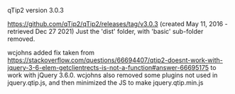 qTip2 version 3.0.3

https://github.com/qTip2/qTip2/releases/tag/v3.0.3 (created May 11, 2016 - retrieved Dec 27 2021)
Just the 'dist' folder, with 'basic' sub-folder removed.

wcjohns added fix taken from https://stackoverflow.com/questions/66694407/qtip2-doesnt-work-with-jquery-3-6-elem-getclientrects-is-not-a-function#answer-66695175 to work with jQuery 3.6.0.
wcjohns also removed some plugins not used in jquery.qtip.js, and then minimized the JS to make jquery.qtip.min.js